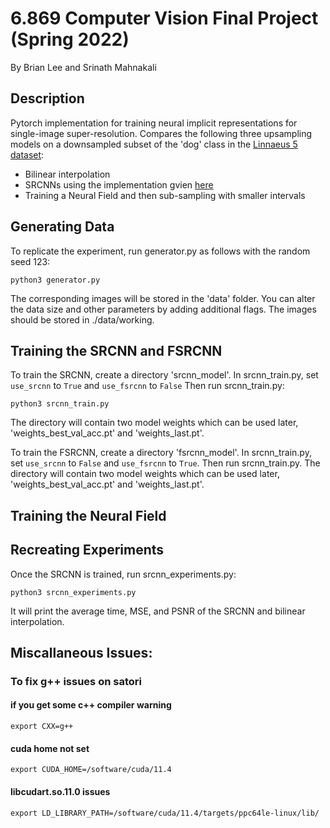 # 6.869 Computer Vision Final Project (Spring 2022)
By Brian Lee and Srinath Mahnakali

## Description
Pytorch implementation for training neural implicit representations for single-image
super-resolution. Compares the following three upsampling models on a downsampled subset 
of the 'dog' class in the [Linnaeus 5 dataset](http://chaladze.com/l5/):

* Bilinear interpolation
* SRCNNs using the implementation gvien [here](https://github.com/yjn870/SRCNN-pytorch)
* Training a Neural Field and then sub-sampling with smaller intervals

## Generating Data
To replicate the experiment, run generator.py as follows with the random seed 123:
```
python3 generator.py 
```
The corresponding images will be stored in the 'data' folder. You can alter the data size and other
parameters by adding additional flags. The images should be stored in ./data/working. 

## Training the SRCNN and FSRCNN
To train the SRCNN, create a directory 'srcnn_model'. In srcnn_train.py, set `use_srcnn` to `True` and `use_fsrcnn` to `False` 
Then run srcnn_train.py:
```
python3 srcnn_train.py 
```
The directory will contain two model weights which can be used later, 'weights_best_val_acc.pt' and 'weights_last.pt'.

To train the FSRCNN, create a directory 'fsrcnn_model'. In srcnn_train.py, set `use_srcnn` to `False` and `use_fsrcnn` to `True`.
Then run srcnn_train.py. The directory will contain two model weights which can be used later, 'weights_best_val_acc.pt' and 'weights_last.pt'.

## Training the Neural Field

## Recreating Experiments
Once the SRCNN is trained, run srcnn_experiments.py:
```
python3 srcnn_experiments.py
```
It will print the average time, MSE, and PSNR of the SRCNN and bilinear interpolation.

## Miscallaneous Issues:

### To fix g++ issues on satori
#### if you get some c++ compiler warning
```
export CXX=g++
```
#### cuda home not set
```
export CUDA_HOME=/software/cuda/11.4
```
#### libcudart.so.11.0 issues
```
export LD_LIBRARY_PATH=/software/cuda/11.4/targets/ppc64le-linux/lib/
```

